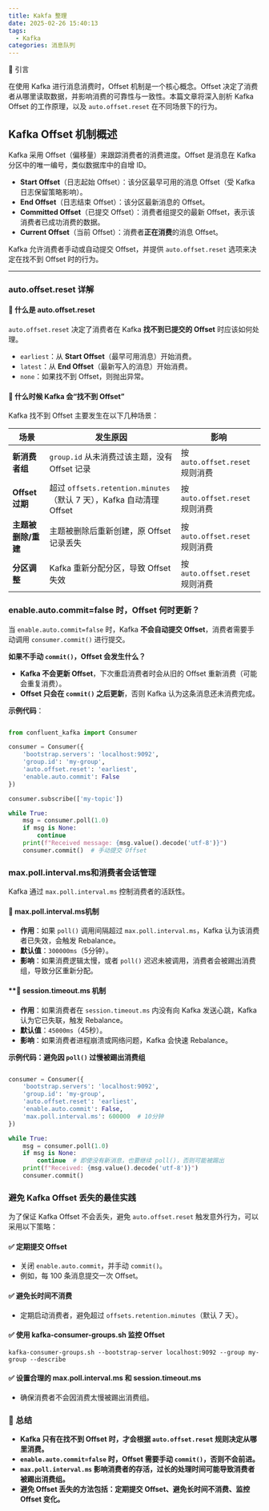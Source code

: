 ```yaml
---
title: Kakfa 整理
date: 2025-02-26 15:40:13
tags:
  - Kafka
categories: 消息队列
---
```


📌 引言

在使用 Kafka 进行消息消费时，Offset 机制是一个核心概念。Offset 决定了消费者从哪里读取数据，并影响消费的可靠性与一致性。本篇文章将深入剖析 Kafka Offset 的工作原理，以及 `auto.offset.reset` 在不同场景下的行为。

## Kafka Offset 机制概述

Kafka 采用 Offset（偏移量）来跟踪消费者的消费进度。Offset 是消息在 Kafka 分区中的唯一编号，类似数据库中的自增 ID。

- **Start Offset**（日志起始 Offset）：该分区最早可用的消息 Offset（受 Kafka 日志保留策略影响）。
- **End Offset**（日志结束 Offset）：该分区最新消息的 Offset。
- **Committed Offset**（已提交 Offset）：消费者组提交的最新 Offset，表示该消费者已成功消费的数据。
- **Current Offset**（当前 Offset）：消费者**正在消费**的消息 Offset。

Kafka 允许消费者手动或自动提交 Offset，并提供 `auto.offset.reset` 选项来决定在找不到 Offset 时的行为。

------

### auto.offset.reset 详解

#### 🔹 什么是 auto.offset.reset

`auto.offset.reset` 决定了消费者在 Kafka **找不到已提交的 Offset** 时应该如何处理。

- `earliest`：从 **Start Offset**（最早可用消息）开始消费。
- `latest`：从 **End Offset**（最新写入的消息）开始消费。
- `none`：如果找不到 Offset，则抛出异常。

#### 🔹 什么时候 Kafka 会“找不到 Offset”

Kafka 找不到 Offset 主要发生在以下几种场景：

| 场景                | 发生原因                                                     | 影响                            |
| ------------------- | ------------------------------------------------------------ | ------------------------------- |
| **新消费者组**      | `group.id` 从未消费过该主题，没有 Offset 记录                | 按 `auto.offset.reset` 规则消费 |
| **Offset 过期**     | 超过 `offsets.retention.minutes`（默认 7 天），Kafka 自动清理 Offset | 按 `auto.offset.reset` 规则消费 |
| **主题被删除/重建** | 主题被删除后重新创建，原 Offset 记录丢失                     | 按 `auto.offset.reset` 规则消费 |
| **分区调整**        | Kafka 重新分配分区，导致 Offset 失效                         | 按 `auto.offset.reset` 规则消费 |

### enable.auto.commit=false 时，Offset 何时更新？

当 `enable.auto.commit=false` 时，Kafka **不会自动提交 Offset**，消费者需要手动调用 `consumer.commit()` 进行提交。

**如果不手动 `commit()`，Offset 会发生什么？**

- **Kafka 不会更新 Offset**，下次重启消费者时会从旧的 Offset 重新消费（可能会重复消费）。
- **Offset 只会在 `commit()` 之后更新**，否则 Kafka 认为这条消息还未消费完成。

**示例代码**：

```python

from confluent_kafka import Consumer

consumer = Consumer({
    'bootstrap.servers': 'localhost:9092',
    'group.id': 'my-group',
    'auto.offset.reset': 'earliest',
    'enable.auto.commit': False
})

consumer.subscribe(['my-topic'])

while True:
    msg = consumer.poll(1.0)
    if msg is None:
        continue
    print(f"Received message: {msg.value().decode('utf-8')}")
    consumer.commit()  # 手动提交 Offset
```

### max.poll.interval.ms和消费者会话管理

Kafka 通过 `max.poll.interval.ms` 控制消费者的活跃性。

#### 🔹 max.poll.interval.ms机制

- **作用**：如果 `poll()` 调用间隔超过 `max.poll.interval.ms`，Kafka 认为该消费者已失效，会触发 Rebalance。
- **默认值**：`300000ms`（5分钟）。
- **影响**：如果消费逻辑太慢，或者 `poll()` 迟迟未被调用，消费者会被踢出消费组，导致分区重新分配。

#### **🔹 session.timeout.ms 机制

- **作用**：如果消费者在 `session.timeout.ms` 内没有向 Kafka 发送心跳，Kafka 认为它已失联，触发 Rebalance。
- **默认值**：`45000ms`（45秒）。
- **影响**：如果消费者进程崩溃或网络问题，Kafka 会快速 Rebalance。

**示例代码：避免因 `poll()` 过慢被踢出消费组**

```python

consumer = Consumer({
    'bootstrap.servers': 'localhost:9092',
    'group.id': 'my-group',
    'auto.offset.reset': 'earliest',
    'enable.auto.commit': False,
    'max.poll.interval.ms': 600000  # 10分钟
})

while True:
    msg = consumer.poll(1.0)
    if msg is None:
        continue  # 即使没有新消息，也要继续 poll()，否则可能被踢出
    print(f"Received: {msg.value().decode('utf-8')}")
    consumer.commit()
```

###  避免 Kafka Offset 丢失的最佳实践

为了保证 Kafka Offset 不会丢失，避免 `auto.offset.reset` 触发意外行为，可以采用以下策略：

#### ✅ 定期提交 Offset

- 关闭 `enable.auto.commit`，并手动 `commit()`。
- 例如，每 100 条消息提交一次 Offset。

#### ✅ 避免长时间不消费

- 定期启动消费者，避免超过 `offsets.retention.minutes`（默认 7 天）。

#### ✅ 使用 kafka-consumer-groups.sh 监控 Offset

```
kafka-consumer-groups.sh --bootstrap-server localhost:9092 --group my-group --describe
```

#### ✅ 设置合理的 max.poll.interval.ms 和 session.timeout.ms

- 确保消费者不会因消费太慢被踢出消费组。

### 📌 总结

- **Kafka 只有在找不到 Offset 时，才会根据 `auto.offset.reset` 规则决定从哪里消费。**
- **`enable.auto.commit=false` 时，Offset 需要手动 `commit()`，否则不会前进。**
- **`max.poll.interval.ms` 影响消费者的存活，过长的处理时间可能导致消费者被踢出消费组。**
- **避免 Offset 丢失的方法包括：定期提交 Offset、避免长时间不消费、监控 Offset 变化。**